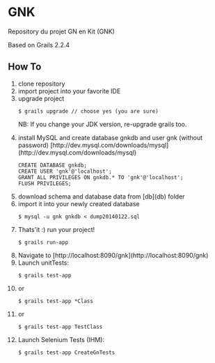 # GNK

Repository du projet GN en Kit (GNK)

Based on Grails 2.2.4

## How To

   <ol>
    <li>clone repository</li>
    <li>import project into your favorite IDE</li>
    <li>upgrade project</li>

    $ grails upgrade // choose yes (you are sure)
    
NB: If you change your JDK version, re-upgrade grails too.
  <li>install MySQL and create database gnkdb and user gnk (without password) [http://dev.mysql.com/downloads/mysql] (http://dev.mysql.com/downloads/mysql)</li>
    
    CREATE DATABASE gnkdb;
    CREATE USER 'gnk'@'localhost';
    GRANT ALL PRIVILEGES ON gnkdb.* TO 'gnk'@'localhost';
    FLUSH PRIVILEGES;
  <li>download schema and database data from [db](db) folder</li>
  <li>import it into your newly created database</li>
  
    $ mysql -u gnk gnkdb < dump20140122.sql
  <li>Thats'it :) run your project!</li>
  
    $ grails run-app
  <li>Navigate to [http://localhost:8090/gnk](http://localhost:8090/gnk)</li>

  <li>Launch unitTests:</li>
  
	$ grails test-app
  <li>or</li>
  
	$ grails test-app *Class
  <li>or</li>
  
	$ grails test-app TestClass

  <li>Launch Selenium Tests (IHM):</li>

	$ grails test-app CreateGnTests
   </lo>
    
